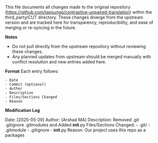 This file documents all changes made to the original repository (https://github.com/taesungp/contrastive-unpaired-translation) within the third_party/CUT directory. These changes diverge from the upstream version and are tracked here for transparency, reproducibility, and ease of merging or re-syncing in the future.

**Notes**
- Do not pull directly from the upstream repository without reviewing these changes.
- Any planned updates from upstream should be merged manually with conflict resolution and new entries added here.

**Format**
Each entry follows:

    - Date
    - Commit (optional)
    - Author
    - Description
    - Files/Sections Changed
    - Reason

**Modification Log**

Date: [2025-05-29]
Author: [Arshad MA]
Description: Removed .git .gitignore .gitmodules and Added __init__.py
Files/Sections Changed:
    - .git/
    - .gitmodule
    - .gitignore
    - __init__.py 
Reason: Our project uses this repo as a packages

